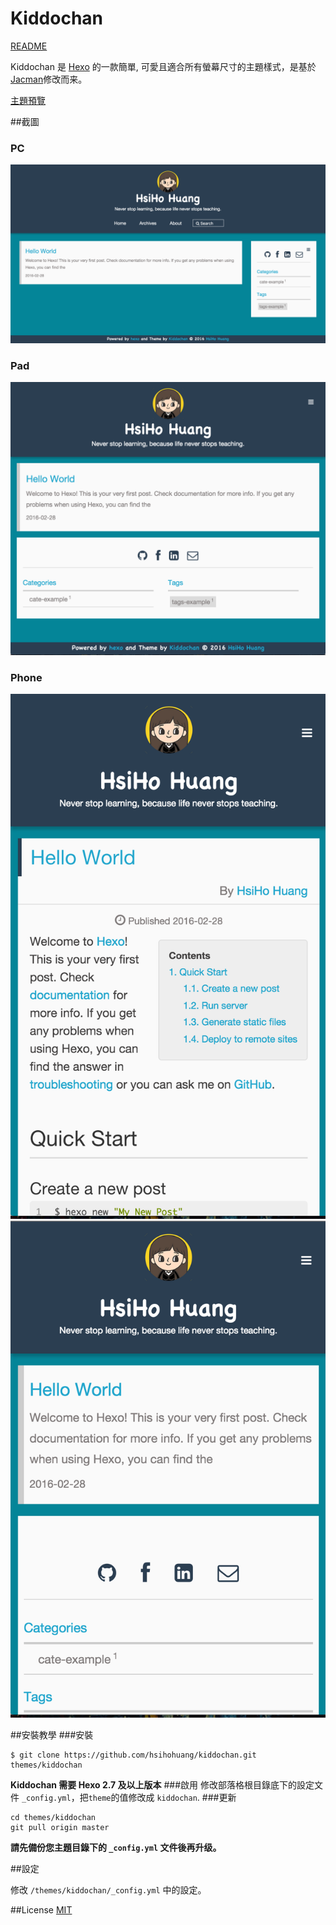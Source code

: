 # Kiddochan

[README](/README.md)

Kiddochan 是 [Hexo](http://hexo.io) 的一款簡單, 可愛且適合所有螢幕尺寸的主題樣式，是基於[Jacman](https://github.com/wuchong/jacman)修改而来。


[主題預覽](http://blog.hsihohuang.info) 


##截圖
### PC
![kiddochan-pc](screenshots/kiddochan_pc.png)

### Pad
![kiddochan-pad](screenshots/kiddochan_pad.png)


### Phone
![kiddochan-phone-1](screenshots/kiddochan_phone1.png)
![kiddochan-phone-2](screenshots/kiddochan_phone2.png)


##安裝教學
###安裝
```
$ git clone https://github.com/hsihohuang/kiddochan.git themes/kiddochan
```
**Kiddochan 需要 Hexo 2.7 及以上版本** 
###啟用
修改部落格根目錄底下的設定文件 `_config.yml`，把`theme`的值修改成 `kiddochan`.
###更新
```
cd themes/kiddochan
git pull origin master
```
**請先備份您主題目錄下的 `_config.yml` 文件後再升级。**

##設定

修改  `/themes/kiddochan/_config.yml` 中的設定。


##License
[MIT](/LICENSE)
